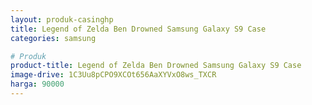 ```yaml
---
layout: produk-casinghp
title: Legend of Zelda Ben Drowned Samsung Galaxy S9 Case
categories: samsung

# Produk
product-title: Legend of Zelda Ben Drowned Samsung Galaxy S9 Case
image-drive: 1C3Uu8pCPO9XCOt656AaXYVxO8ws_TXCR
harga: 90000
---
```

